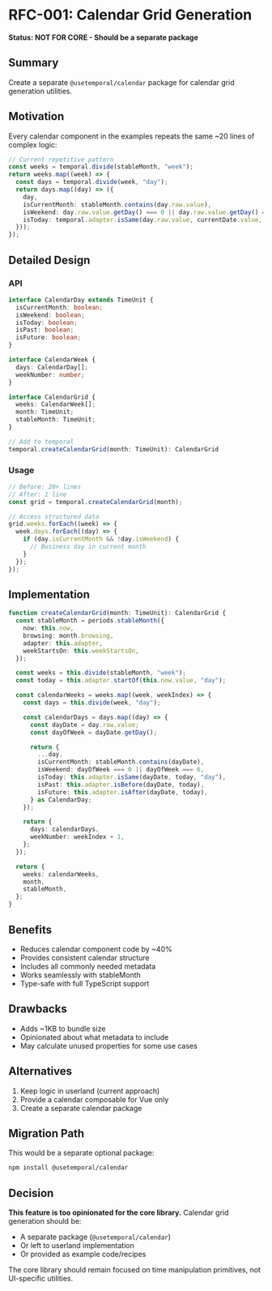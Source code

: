 # RFC-001: Calendar Grid Generation

**Status: NOT FOR CORE - Should be a separate package**

## Summary

Create a separate `@usetemporal/calendar` package for calendar grid generation utilities.

## Motivation

Every calendar component in the examples repeats the same ~20 lines of complex logic:

```typescript
// Current repetitive pattern
const weeks = temporal.divide(stableMonth, "week");
return weeks.map((week) => {
  const days = temporal.divide(week, "day");
  return days.map((day) => ({
    day,
    isCurrentMonth: stableMonth.contains(day.raw.value),
    isWeekend: day.raw.value.getDay() === 0 || day.raw.value.getDay() === 6,
    isToday: temporal.adapter.isSame(day.raw.value, currentDate.value, "day"),
  }));
});
```

## Detailed Design

### API

```typescript
interface CalendarDay extends TimeUnit {
  isCurrentMonth: boolean;
  isWeekend: boolean;
  isToday: boolean;
  isPast: boolean;
  isFuture: boolean;
}

interface CalendarWeek {
  days: CalendarDay[];
  weekNumber: number;
}

interface CalendarGrid {
  weeks: CalendarWeek[];
  month: TimeUnit;
  stableMonth: TimeUnit;
}

// Add to temporal
temporal.createCalendarGrid(month: TimeUnit): CalendarGrid
```

### Usage

```typescript
// Before: 20+ lines
// After: 1 line
const grid = temporal.createCalendarGrid(month);

// Access structured data
grid.weeks.forEach((week) => {
  week.days.forEach((day) => {
    if (day.isCurrentMonth && !day.isWeekend) {
      // Business day in current month
    }
  });
});
```

## Implementation

```typescript
function createCalendarGrid(month: TimeUnit): CalendarGrid {
  const stableMonth = periods.stableMonth({
    now: this.now,
    browsing: month.browsing,
    adapter: this.adapter,
    weekStartsOn: this.weekStartsOn,
  });

  const weeks = this.divide(stableMonth, "week");
  const today = this.adapter.startOf(this.now.value, "day");

  const calendarWeeks = weeks.map((week, weekIndex) => {
    const days = this.divide(week, "day");

    const calendarDays = days.map((day) => {
      const dayDate = day.raw.value;
      const dayOfWeek = dayDate.getDay();

      return {
        ...day,
        isCurrentMonth: stableMonth.contains(dayDate),
        isWeekend: dayOfWeek === 0 || dayOfWeek === 6,
        isToday: this.adapter.isSame(dayDate, today, "day"),
        isPast: this.adapter.isBefore(dayDate, today),
        isFuture: this.adapter.isAfter(dayDate, today),
      } as CalendarDay;
    });

    return {
      days: calendarDays,
      weekNumber: weekIndex + 1,
    };
  });

  return {
    weeks: calendarWeeks,
    month,
    stableMonth,
  };
}
```

## Benefits

- Reduces calendar component code by ~40%
- Provides consistent calendar structure
- Includes all commonly needed metadata
- Works seamlessly with stableMonth
- Type-safe with full TypeScript support

## Drawbacks

- Adds ~1KB to bundle size
- Opinionated about what metadata to include
- May calculate unused properties for some use cases

## Alternatives

1. Keep logic in userland (current approach)
2. Provide a calendar composable for Vue only
3. Create a separate calendar package

## Migration Path

This would be a separate optional package:

```bash
npm install @usetemporal/calendar
```

## Decision

**This feature is too opinionated for the core library.** Calendar grid generation should be:

- A separate package (`@usetemporal/calendar`)
- Or left to userland implementation
- Or provided as example code/recipes

The core library should remain focused on time manipulation primitives, not UI-specific utilities.
